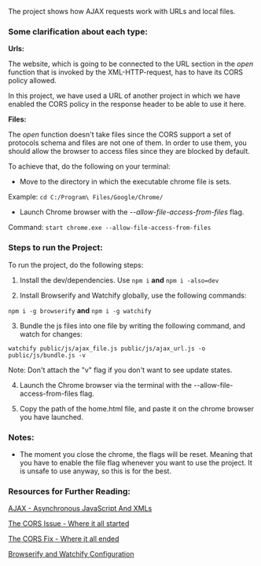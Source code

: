 The project shows how AJAX requests work with URLs and local files.

### Some clarification about each type:

**Urls:**

The website, which is going to be connected to the URL section in the *open* function that is invoked by the XML-HTTP-request, has to have its CORS policy allowed.

In this project, we have used a URL of another project in which we have enabled the CORS policy in the response header to be able to use it here.

**Files:**

The *open* function doesn't take files since the CORS support a set of protocols schema and files are not one of them. In order to use them, you should allow the browser to access files since they are blocked by default.

To achieve that, do the following on your terminal:

* Move to the directory in which the executable chrome file is sets.

Example: `cd C:/Program\ Files/Google/Chrome/`

* Launch Chrome browser with the *--allow-file-access-from-files* flag.

Command: `start chrome.exe --allow-file-access-from-files`

### Steps to run the Project:

To run the project, do the following steps:

1) Install the dev/dependencies. Use `npm i` **and** `npm i -also=dev`

2) Install Browserify and Watchify globally, use the following commands:

`npm i -g browserify` **and** `npm i -g watchify`

3) Bundle the js files into one file by writing the following command, and watch for changes:

`watchify public/js/ajax_file.js public/js/ajax_url.js -o public/js/bundle.js -v`

Note: Don't attach the "v" flag if you don't want to see update states.

4) Launch the Chrome browser via the terminal with the --allow-file-access-from-files flag.

5) Copy the path of the home.html file, and paste it on the chrome browser you have launched.

### Notes:

- The moment you close the chrome, the flags will be reset. Meaning that you have to enable the file flag whenever you want to use the project. It is unsafe to use anyway, so this is for the best.

### Resources for Further Reading:

[AJAX - Asynchronous JavaScript And XMLs](https://developer.mozilla.org/en-US/docs/Web/Guide/AJAX/Getting_Started)

[The CORS Issue - Where it all started](https://www.codeproject.com/Questions/1195078/How-to-fix-cross-origin-requests-are-only-supporte)

[The CORS Fix - Where it all ended](https://chrome-allow-file-access-from-file.com/windows.html)

[Browserify and Watchify Configuration](https://scotch.io/tutorials/getting-started-with-browserify#toc-under-the-hood)